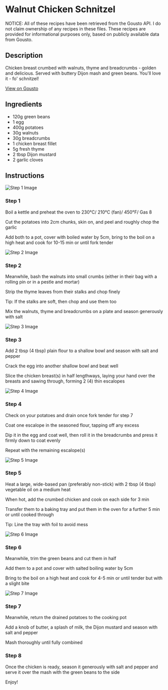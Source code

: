 # Walnut Chicken Schnitzel

NOTICE: All of these recipes have been retrieved from the Gousto API. I do not claim ownership of any recipes in these files. These recipes are provided for informational purposes only, based on publicly available data from Gousto.

## Description

Chicken breast crumbed with walnuts, thyme and breadcrumbs - golden and delicious. Served with buttery Dijon mash and green beans. You'll love it - fo' schnitzel!

[View on Gousto](https://www.gousto.co.uk/recipes/cookbook/walnut-chicken-schnitzel)

## Ingredients

- 120g green beans
- 1 egg
- 400g potatoes
- 30g walnuts 
- 30g breadcrumbs
- 1 chicken breast fillet
- 5g fresh thyme
- 2 tbsp Dijon mustard
- 2 garlic cloves

## Instructions

![Step 1 Image](https://production-media.gousto.co.uk/cms/recipe-step-image/468.-step-1-x200.jpg)

### Step 1

Boil a kettle and preheat the oven to 230&deg;C/ 210&deg;C (fan)/ 450&deg;F/ Gas 8


Cut the potatoes into 2cm chunks, skin on, and peel and roughly chop the garlic&nbsp;


Add both to a pot, cover with boiled water by 5cm, bring to the boil on a high heat and cook for 10-15 min or until fork tender

![Step 2 Image](https://production-media.gousto.co.uk/cms/recipe-step-image/468.-step-2-x200.jpg)

### Step 2

Meanwhile, bash the walnuts into small crumbs (either in their bag with a rolling pin or in a pestle and mortar)


Strip the thyme leaves from their stalks and chop finely&nbsp;


Tip: If the stalks are soft, then chop and use them too


Mix the walnuts, thyme and breadcrumbs on a plate and season generously with salt

![Step 3 Image](https://production-media.gousto.co.uk/cms/recipe-step-image/468.-step-3-x200.jpg)

### Step 3

Add 2 tbsp <span class="text-danger">(4 tbsp)</span> plain flour to a shallow bowl and season with salt and pepper


Crack the egg into another shallow bowl and beat well


Slice the chicken breast<span class="text-danger">(s)</span> in half lengthways, laying your hand over the breasts and sawing through, forming 2 <span class="text-danger">(4)</span> thin escalopes

![Step 4 Image](https://production-media.gousto.co.uk/cms/recipe-step-image/468.-step-4-x200.jpg)

### Step 4

Check on your potatoes and drain once fork tender for step 7


Coat one escalope in the seasoned flour, tapping off any excess


Dip it in the egg and coat well, then roll it in the breadcrumbs and press it firmly down to coat evenly


Repeat with the remaining escalope<span class="text-danger">(s)</span>

![Step 5 Image](https://production-media.gousto.co.uk/cms/recipe-step-image/468.-step-5-x200.jpg)

### Step 5

Heat a large, wide-based pan (preferably non-stick) with 2 tbsp <span class="text-danger">(4 tbsp)</span> vegetable oil on a medium heat


When hot, add the crumbed chicken and cook on each side for 3 min


Transfer them to a baking tray and put them in the oven for a further 5 min or until cooked through


Tip: Line the tray with foil to avoid mess

![Step 6 Image](https://production-media.gousto.co.uk/cms/recipe-step-image/468.-step-6-x200.jpg)

### Step 6

Meanwhile, trim the green beans and cut them in half


Add them to a pot and cover with salted boiling water by 5cm


Bring to the boil on a high heat and cook for 4-5 min or until tender but with a slight bite

![Step 7 Image](https://production-media.gousto.co.uk/cms/recipe-step-image/468.-step-7-new-x200.jpg)

### Step 7

Meanwhile, return the drained potatoes to the cooking pot


Add a knob of butter, a splash of milk, the Dijon mustard and season with salt and pepper


Mash thoroughly until fully combined

### Step 8

Once the chicken is ready, season it generously with salt and pepper and serve it over the mash with the green beans to the side


Enjoy!

